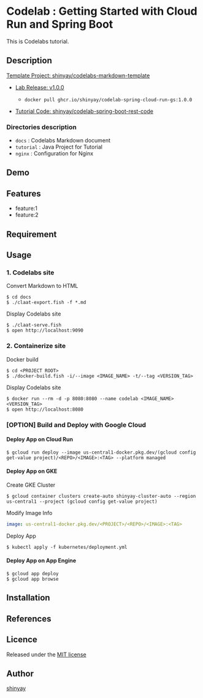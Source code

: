 # Codelab : Getting Started with Cloud Run and Spring Boot

This is Codelabs tutorial.

## Description

[Template Project: shinyay/codelabs-markdown-template](https://github.com/shinyay/codelabs-markdown-template)

- [Lab Release: v1.0.0](https://github.com/users/shinyay/packages/container/package/codelab-spring-cloud-run-gs)
  - `docker pull ghcr.io/shinyay/codelab-spring-cloud-run-gs:1.0.0`

- [Tutorial Code: shinyay/codelab-spring-boot-rest-code](https://github.com/shinyay/codelab-spring-boot-rest-code)

### Directories description
- `docs` : Codelabs Markdown document
- `tutorial` : Java Project for Tutorial
- `nginx` : Configuration for Nginx

## Demo

## Features

- feature:1
- feature:2

## Requirement

## Usage
### 1. Codelabs site

Convert Markdown to HTML
```
$ cd docs
$ ./claat-export.fish -f *.md
```

Display Codelabs site
```
$ ./claat-serve.fish
$ open http://localhost:9090
```

### 2. Containerize site

Docker build
```
$ cd <PROJECT ROOT>
$ ./docker-build.fish -i/--image <IMAGE_NAME> -t/--tag <VERSION_TAG>
```

Display Codelabs site
```
$ docker run --rm -d -p 8080:8080 --name codelab <IMAGE_NAME><VERSION_TAG>
$ open http://localhost:8080
```

### [OPTION] Build and Deploy with Google Cloud
#### Deploy App on Cloud Run
```
$ gcloud run deploy --image us-central1-docker.pkg.dev/(gcloud config get-value project)/<REPO>/<IMAGE>:<TAG> --platform managed
```

#### Deploy App on GKE
Create GKE Cluster
```
$ gcloud container clusters create-auto shinyay-cluster-auto --region us-central1 --project (gcloud config get-value project)
```

Modify Image Info
```yaml
image: us-central1-docker.pkg.dev/<PROJECT>/<REPO>/<IMAGE>:<TAG>
```

Deploy App
```
$ kubectl apply -f kubernetes/deployment.yml
```

#### Deploy App on App Engine
```
$ gcloud app deploy
$ gcloud app browse
```

## Installation

## References

## Licence

Released under the [MIT license](https://gist.githubusercontent.com/shinyay/56e54ee4c0e22db8211e05e70a63247e/raw/34c6fdd50d54aa8e23560c296424aeb61599aa71/LICENSE)

## Author

[shinyay](https://github.com/shinyay)
